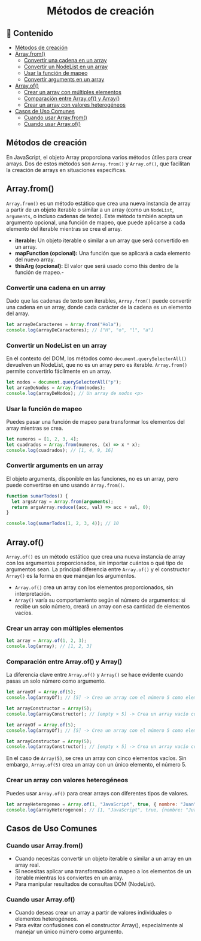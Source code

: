 <h1 align='center'>Métodos de creación</h1>

<h2>📑 Contenido</h2>

- [Métodos de creación](#métodos-de-creación)
- [Array.from()](#arrayfrom)
  - [Convertir una cadena en un array](#convertir-una-cadena-en-un-array)
  - [Convertir un NodeList en un array](#convertir-un-nodelist-en-un-array)
  - [Usar la función de mapeo](#usar-la-función-de-mapeo)
  - [Convertir arguments en un array](#convertir-arguments-en-un-array)
- [Array.of()](#arrayof)
  - [Crear un array con múltiples elementos](#crear-un-array-con-múltiples-elementos)
  - [Comparación entre Array.of() y Array()](#comparación-entre-arrayof-y-array)
  - [Crear un array con valores heterogéneos](#crear-un-array-con-valores-heterogéneos)
- [Casos de Uso Comunes](#casos-de-uso-comunes)
  - [Cuando usar Array.from()](#cuando-usar-arrayfrom)
  - [Cuando usar Array.of()](#cuando-usar-arrayof)

## Métodos de creación

En JavaScript, el objeto Array proporciona varios métodos útiles para crear arrays. Dos de estos métodos son `Array.from()` y `Array.of()`, que facilitan la creación de arrays en situaciones específicas.

## Array.from()

`Array.from()` es un método estático que crea una nueva instancia de array a partir de un objeto iterable o similar a un array (como un `NodeList`, `arguments`, o incluso cadenas de texto). Este método también acepta un argumento opcional, una función de mapeo, que puede aplicarse a cada elemento del iterable mientras se crea el array.

- **iterable:** Un objeto iterable o similar a un array que será convertido en un array.
- **mapFunction (opcional):** Una función que se aplicará a cada elemento del nuevo array.
- **thisArg (opcional):** El valor que será usado como this dentro de la función de mapeo.-

### Convertir una cadena en un array

Dado que las cadenas de texto son iterables, `Array.from()` puede convertir una cadena en un array, donde cada carácter de la cadena es un elemento del array.

```js
let arrayDeCaracteres = Array.from("Hola");
console.log(arrayDeCaracteres); // ["H", "o", "l", "a"]
```

### Convertir un NodeList en un array

En el contexto del DOM, los métodos como `document.querySelectorAll()` devuelven un NodeList, que no es un array pero es iterable. `Array.from()` permite convertirlo fácilmente en un array.

```js
let nodos = document.querySelectorAll("p");
let arrayDeNodos = Array.from(nodos);
console.log(arrayDeNodos); // Un array de nodos <p>
```

### Usar la función de mapeo

Puedes pasar una función de mapeo para transformar los elementos del array mientras se crea.

```js
let numeros = [1, 2, 3, 4];
let cuadrados = Array.from(numeros, (x) => x * x);
console.log(cuadrados); // [1, 4, 9, 16]
```

### Convertir arguments en un array

El objeto arguments, disponible en las funciones, no es un array, pero puede convertirse en uno usando `Array.from()`.

```js
function sumarTodos() {
  let argsArray = Array.from(arguments);
  return argsArray.reduce((acc, val) => acc + val, 0);
}

console.log(sumarTodos(1, 2, 3, 4)); // 10
```

## Array.of()

`Array.of()` es un método estático que crea una nueva instancia de array con los argumentos proporcionados, sin importar cuántos o qué tipo de argumentos sean. La principal diferencia entre `Array.of()` y el constructor `Array()` es la forma en que manejan los argumentos.

- `Array.of()` crea un array con los elementos proporcionados, sin interpretación.
- `Array()` varía su comportamiento según el número de argumentos: si recibe un solo número, creará un array con esa cantidad de elementos vacíos.

### Crear un array con múltiples elementos

```js
let array = Array.of(1, 2, 3);
console.log(array); // [1, 2, 3]
```

### Comparación entre Array.of() y Array()

La diferencia clave entre `Array.of()` y `Array()` se hace evidente cuando pasas un solo número como argumento.

```js
let arrayOf = Array.of(5);
console.log(arrayOf); // [5] -> Crea un array con el número 5 como elemento

let arrayConstructor = Array(5);
console.log(arrayConstructor); // [empty × 5] -> Crea un array vacío con 5 espacios
```

```js
let arrayOf = Array.of(5);
console.log(arrayOf); // [5] -> Crea un array con el número 5 como elemento

let arrayConstructor = Array(5);
console.log(arrayConstructor); // [empty × 5] -> Crea un array vacío con 5 espacios
```

En el caso de `Array(5)`, se crea un array con cinco elementos vacíos. Sin embargo, `Array.of(5)` crea un array con un único elemento, el número 5.

### Crear un array con valores heterogéneos

Puedes usar `Array.of()` para crear arrays con diferentes tipos de valores.

```js
let arrayHeterogeneo = Array.of(1, "JavaScript", true, { nombre: "Juan" });
console.log(arrayHeterogeneo); // [1, "JavaScript", true, {nombre: "Juan"}]
```

## Casos de Uso Comunes

### Cuando usar Array.from()

- Cuando necesitas convertir un objeto iterable o similar a un array en un array real.
- Si necesitas aplicar una transformación o mapeo a los elementos de un iterable mientras los conviertes en un array.
- Para manipular resultados de consultas DOM (NodeList).

### Cuando usar Array.of()

- Cuando deseas crear un array a partir de valores individuales o elementos heterogéneos.
- Para evitar confusiones con el constructor Array(), especialmente al manejar un único número como argumento.
